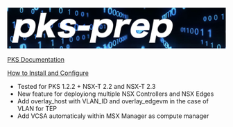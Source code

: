  ![pks-prep](https://github.com/bdereims/pks-prep/blob/master/pks-prep.png)

[PKS Documentation](https://docs.vmware.com/en/VMware-Pivotal-Container-Service/)

[How to Install and Configure](https://github.com/bdereims/pks-prep/tree/master/documentation)

- Tested for PKS 1.2.2 + NSX-T 2.2 and NSX-T 2.3
- New feature for deployiong multiple NSX Controllers and NSX Edges
- Add overlay_host with VLAN_ID and overlay_edgevm in the case of VLAN for TEP
- Add VCSA automaticaly within MSX Manager as compute manager
